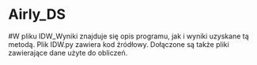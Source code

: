 # Airly_DS
#W pliku IDW_Wyniki znajduje się opis programu, jak i wyniki uzyskane tą metodą. Plik IDW.py zawiera kod źródłowy. Dołączone są  także pliki zawierające dane użyte do obliczeń.
